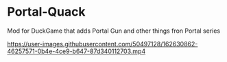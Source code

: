 # Portal-Quack
Mod for DuckGame that adds Portal Gun and other things fron Portal series

https://user-images.githubusercontent.com/50497128/162630862-46257571-0b4e-4ce9-b647-87d340112703.mp4

